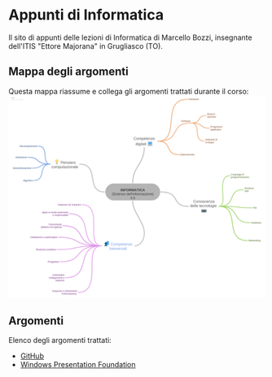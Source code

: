 # Appunti di Informatica
Il sito di appunti delle lezioni di Informatica di Marcello Bozzi, insegnante dell'ITIS "Ettore Majorana" in Grugliasco (TO).

## Mappa degli argomenti
Questa mappa riassume e collega gli argomenti trattati durante il corso:
![Mappa degli argomenti di informatica](/immagini/INFORMATICAScienze_dellinformazione4_0.png)

## Argomenti
Elenco degli argomenti trattati:
- [GitHub](/github/README.md)
- [Windows Presentation Foundation](/wpf/README.md)